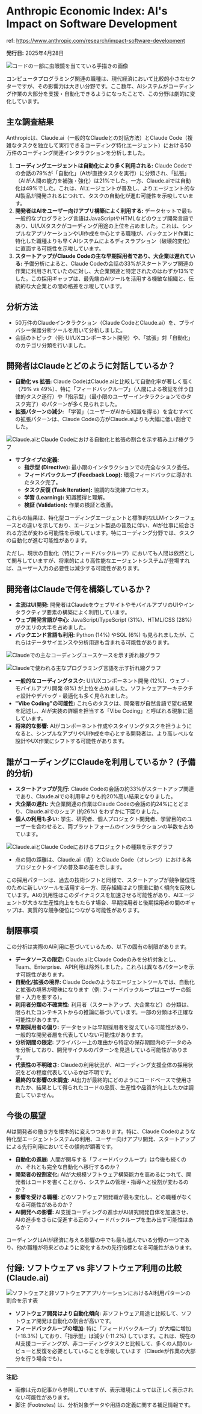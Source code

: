 # Anthropic Economic Index: AI's Impact on Software Development

ref: <https://www.anthropic.com/research/impact-software-development>

**発行日:** 2025年4月28日

![コードの一部に虫眼鏡を当てている手描きの画像](/https://www.anthropic.com/_next/image?url=https%3A%2F%2Fwww-cdn.anthropic.com%2Fimages%2F4zrzovbb%2Fwebsite%2F694207e39ea7be23e009bba6923809b5f2b1dbc6-1920x1079.png&w=3840&q=75)

コンピュータプログラミング関連の職種は、現代経済において比較的小さなセクターですが、その影響力は大きい分野です。ここ数年、AIシステムがコーディング作業の大部分を支援・自動化できるようになったことで、この分野は劇的に変化しています。

## 主な調査結果

Anthropicは、Claude.ai（一般的なClaudeとの対話方法）とClaude Code（複雑なタスクを独立して実行できるコーディング特化エージェント）における50万件のコーディング関連インタラクションを分析しました。

1. **コーディングエージェントは自動化により多く利用される:** Claude Codeでの会話の79%が「自動化」（AIが直接タスクを実行）に分類され、「拡張」（AIが人間の能力を補強・強化）は21%でした。一方、Claude.aiでは自動化は49%でした。これは、AIエージェントが普及し、よりエージェント的なAI製品が開発されるにつれて、タスクの自動化が進む可能性を示唆しています。
2. **開発者はAIをユーザー向けアプリ構築によく利用する:** データセットで最も一般的なプログラミング言語はJavaScriptやHTMLなどのウェブ開発言語であり、UI/UXタスクがコーディング用途の上位を占めました。これは、シンプルなアプリケーションやUI作成を中心とする職種が、バックエンド作業に特化した職種よりも早くAIシステムによるディスラプション（破壊的変化）に直面する可能性を示唆しています。
3. **スタートアップがClaude Codeの主な早期採用者であり、大企業は遅れている:** 予備分析によると、Claude Codeの会話の33%がスタートアップ関連の作業に利用されていたのに対し、大企業関連と特定されたのはわずか13%でした。この採用ギャップは、最先端のAIツールを活用する機敏な組織と、伝統的な大企業との間の格差を示唆しています。

## 分析方法

* 50万件のClaudeインタラクション（Claude CodeとClaude.ai）を、プライバシー保護分析ツールを用いて分析しました。
* 会話のトピック（例: UI/UXコンポーネント開発）や、「拡張」対「自動化」のカテゴリ分類を行いました。

## 開発者はClaudeとどのように対話しているか？

* **自動化 vs 拡張:** Claude CodeはClaude.aiと比較して自動化率が著しく高く（79% vs 49%）、特に「フィードバックループ」（人間による検証を伴う自律的タスク遂行）や「指示型」（最小限のユーザーインタラクションでのタスク完了）のパターンが多く見られました。
* **拡張パターンの減少:** 「学習」（ユーザーがAIから知識を得る）を含むすべての拡張パターンは、Claude Codeの方がClaude.aiよりも大幅に低い割合でした。

![Claude.aiとClaude Codeにおける自動化と拡張の割合を示す積み上げ棒グラフ](/https://www.anthropic.com/_next/image?url=https%3A%2F%2Fwww-cdn.anthropic.com%2Fimages%2F4zrzovbb%2Fwebsite%2F0bd4b66d347cd7c956f54fafa9793368e63b2ed0-4000x2250.jpg&w=3840&q=75)

* **サブタイプの定義:**
  * **指示型 (Directive):** 最小限のインタラクションでの完全なタスク委任。
  * **フィードバックループ (Feedback Loop):** 環境フィードバックに導かれたタスク完了。
  * **タスク反復 (Task Iteration):** 協調的な洗練プロセス。
  * **学習 (Learning):** 知識獲得と理解。
  * **検証 (Validation):** 作業の検証と改善。

これらの結果は、特化型コーディングエージェントと標準的なLLMインターフェースとの違いを示しており、エージェント製品の普及に伴い、AIが仕事に統合される方法が変わる可能性を示唆しています。特にコーディング分野では、タスクの自動化が進む可能性があります。

ただし、現状の自動化（特にフィードバックループ）においても人間は依然として関与していますが、将来的により高性能なエージェントシステムが登場すれば、ユーザー入力の必要性は減少する可能性があります。

## 開発者はClaudeで何を構築しているか？

* **主流はUI開発:** 開発者はClaudeをウェブサイトやモバイルアプリのUIやインタラクティブ要素の構築によく利用しています。
* **ウェブ開発言語が中心:** JavaScript/TypeScript (31%)、HTML/CSS (28%) がクエリの大半を占めました。
* **バックエンド言語も利用:** Python (14%) やSQL (6%) も見られましたが、これらはデータサイエンスや分析用途も含まれる可能性があります。

![Claudeでの主なコーディングユースケースを示す折れ線グラフ](/https://www.anthropic.com/_next/image?url=https%3A%2F%2Fwww-cdn.anthropic.com%2Fimages%2F4zrzovbb%2Fwebsite%2F26b926ce7a1cff3c6d3f9fe63e6cf2417b945ce8-4001x2251.jpg&w=3840&q=75)

![Claudeで使われる主なプログラミング言語を示す折れ線グラフ](/https://www.anthropic.com/_next/image?url=https%3A%2F%2Fwww-cdn.anthropic.com%2Fimages%2F4zrzovbb%2Fwebsite%2F79fcc40e7d9909258d202b382b7ab357e0893eb0-4001x2251.jpg&w=3840&q=75)

* **一般的なコーディングタスク:** UI/UXコンポーネント開発 (12%)、ウェブ・モバイルアプリ開発 (8%) が上位を占めました。ソフトウェアアーキテクチャ設計やデバッグ・最適化も多く見られました。
* **"Vibe Coding"の可能性:** これらのタスクは、開発者が自然言語で望む結果を記述し、AIが実装の詳細を担当する「Vibe Coding」と呼ばれる現象に適しています。
* **将来的な影響:** AIがコンポーネント作成やスタイリングタスクを担うようになると、シンプルなアプリやUI作成を中心とする開発者は、より高レベルな設計やUX作業にシフトする可能性があります。

## 誰がコーディングにClaudeを利用しているか？ (予備的分析)

* **スタートアップが先行:** Claude Codeの会話の約33%がスタートアップ関連であり、Claude.aiでの利用率よりも約20%高い結果となりました。
* **大企業の遅れ:** 大企業関連の作業はClaude Codeの会話の約24%にとどまり、Claude.aiでのシェア (約26%) をわずかに下回りました。
* **個人の利用も多い:** 学生、研究者、個人プロジェクト開発者、学習目的のユーザーを合わせると、両プラットフォームのインタラクションの半数を占めています。

![Claude.aiとClaude Codeにおけるプロジェクトの種類を示すグラフ](/https://www.anthropic.com/_next/image?url=https%3A%2F%2Fwww-cdn.anthropic.com%2Fimages%2F4zrzovbb%2Fwebsite%2Ff6c0ff39789bdad7dcc1efe4a24e5b468931fec0-4000x2250.jpg&w=3840&q=75)

* 点の間の距離は、Claude.ai（青）とClaude Code（オレンジ）における各プロジェクトタイプの普及率の差を示します。

この採用パターンは、過去の技術シフトと同様で、スタートアップが競争優位性のために新しいツールを活用する一方、既存組織はより慎重に動く傾向を反映しています。AIの汎用性はこのダイナミクスを加速させる可能性があり、AIエージェントが大きな生産性向上をもたらす場合、早期採用者と後期採用者の間のギャップは、実質的な競争優位につながる可能性があります。

## 制限事項

この分析は実際のAI利用に基づいているため、以下の固有の制限があります。

* **データソースの限定:** Claude.aiとClaude Codeのみを分析対象とし、Team、Enterprise、API利用は除外しました。これらは異なるパターンを示す可能性があります。
* **自動化/拡張の境界:** Claude Codeのようなエージェントツールでは、自動化と拡張の境界が曖昧になります（例: フィードバックループはユーザーの監督・入力を要する）。
* **利用者分類の不確実性:** 利用者（スタートアップ、大企業など）の分類は、限られたコンテキストからの推論に基づいています。一部の分類は不正確な可能性があります。
* **早期採用者の偏り:** データセットは早期採用者を捉えている可能性があり、一般的な開発者層を代表していない可能性があります。
* **分析期間の限定:** プライバシー上の理由から特定の保存期間内のデータのみを分析しており、開発サイクルのパターンを見逃している可能性があります。
* **代表性の不明確さ:** Claudeの利用状況が、AIコーディング支援全体の採用状況をどの程度代表しているかは不明です。
* **最終的な影響の未調査:** AI出力が最終的にどのようにコードベースで使用されたか、結果として得られたコードの品質、生産性や品質が向上したかは調査していません。

## 今後の展望

AIは開発者の働き方を根本的に変えつつあります。特に、Claude Codeのような特化型エージェントシステムの利用、ユーザー向けアプリ開発、スタートアップによる先行利用においてその傾向が顕著です。

* **自動化の進展:** 人間が関与する「フィードバックループ」は今後も続くのか、それとも完全な自動化へ移行するのか？
* **開発者の役割変化:** AIが大規模ソフトウェア構築能力を高めるにつれて、開発者はコードを書くことから、システムの管理・指導へと役割が変わるのか？
* **影響を受ける職種:** どのソフトウェア開発職が最も変化し、どの職種がなくなる可能性があるのか？
* **AI開発への影響:** AI支援コーディングの進歩がAI研究開発自体を加速させ、AIの進歩をさらに促進する正のフィードバックループを生み出す可能性はあるか？

コーディングはAIが経済に与える影響の中でも最も進んでいる分野の一つであり、他の職種が将来どのように変化するかの先行指標となる可能性があります。

## 付録: ソフトウェア vs 非ソフトウェア利用の比較 (Claude.ai)

![ソフトウェアと非ソフトウェアアプリケーションにおけるAI利用パターンの割合を示す表](/https://www.anthropic.com/_next/image?url=https%3A%2F%2Fwww-cdn.anthropic.com%2Fimages%2F4zrzovbb%2Fwebsite%2F3539fa9144a552602c77fb78b7f8ed025dfaa7cd-4001x2251.jpg&w=3840&q=75)

* **ソフトウェア開発はより自動化傾向:** 非ソフトウェア用途と比較して、ソフトウェア開発は自動化の割合が高いです。
* **フィードバックループの増加:** 特に「フィードバックループ」が大幅に増加 (+18.3%) しており、「指示型」は減少 (-11.2%) しています。これは、現在のAI支援コーディングが、非コーディングタスクと比較して、多くの人間のレビューと反復を必要としていることを示唆しています（Claudeが作業の大部分を行う場合でも）。

---

**注記:**

* 画像は元の記事から参照していますが、表示環境によっては正しく表示されない可能性があります。
* 脚注 (Footnotes) は、分析対象データや用語の定義に関する補足情報です。
